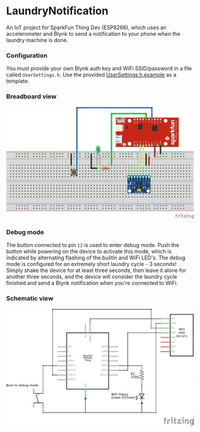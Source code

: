 # LaundryNotification
An IoT project for SparkFun Thing Dev (ESP8266), which uses an accelerometer and Blynk to send a notification to your phone when the laundry machine is done.


### Configuration
You must provide your own Blynk auth key and WiFi SSID/password in a file called `UserSettings.h`. Use the provided [UserSettings.h.example](UserSettings.h.example) as a template.


### Breadboard view
![Fritzing Breadboard diagram](documentation/LaundryNotification_bb.png)


### Debug mode
The button connected to pin `12` is used to enter debug mode. Push the button while powering on the device to activate this mode, which is indicated by alternating flashing of the builtin and WiFi LED's. 
The debug mode is configured for an extremely short laundry cycle - 3 seconds! Simply shake the device for at least three seconds, then leave it alone for another three seconds, and the device will consider the laundry cycle finished and send a Blynk notification when you're connected to WiFi.


### Schematic view
![Fritzing Schematic diagram](documentation/LaundryNotification_schem.png)
